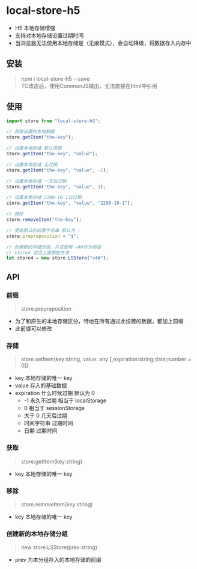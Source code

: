 # local-store-h5

- H5 本地存储增强
- 支持对本地存储设置过期时间
- 当浏览器无法使用本地存储是（无痕模式），会自动降级，将数据存入内存中

## 安装

> npm i local-store-h5 --save  
> TC改造后，使用CommonJS输出，无法直接在html中引用

## 使用

```javascript
import store from "local-store-h5";

// 获取设置的本地数据
store.getItem("the-key");

// 设置本地存储 默认进程
store.getItem("the-key", "value");

// 设置本地存储 无过期
store.getItem("the-key", "value", -1);

// 设置本地存储 一天后过期
store.getItem("the-key", "value", 1);

// 设置本地存储 2200-10-1日过期
store.getItem("the-key", "value", "2200-10-1");

// 移除
store.removeItem("the-key");

// 更改默认的前置字符串 默认为 :
store.prepreposition = "$";

// 创建新的存储分组，并且使用 v4#作为前缀
// store4 包含上面那些方法
let store4 = new store.LSStore("v4#");
```

## API

### 前缀

> store.prepreposition

- 为了和原生的本地存储区分，特地在所有通过此设置的数据，都加上前缀
- 此前缀可以修改

### 存储

> store.setItem(key:string, value: any [,expiration:string;data;number = 0])

- key 本地存储的唯一 key
- value 存入的基础数据
- expiration 什么时候过期 默认为 0
  - -1 永久不过期 相当于 localStorage
  - 0 相当于 sessionStorage
  - 大于 0 几天后过期
  - 时间字符串 过期时间
  - 日期 过期时间

### 获取

> store.getItem(key:string)

- key 本地存储的唯一 key

### 移除

> store.removeItem(key:string)

- key 本地存储的唯一 key

### 创建新的本地存储分组

> new store.LSStore(prev:string)

- prev 为本分组存入的本地存储的前缀
